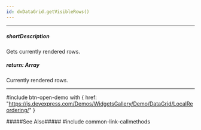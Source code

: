 ```yaml
---
id: dxDataGrid.getVisibleRows()
---
```

---
##### shortDescription
Gets currently rendered rows.

##### return: Array<dxDataGridRowObject>
Currently rendered rows.

---
#include btn-open-demo with {
    href: "https://js.devexpress.com/Demos/WidgetsGallery/Demo/DataGrid/LocalReordering/"
}

#####See Also#####
#include common-link-callmethods